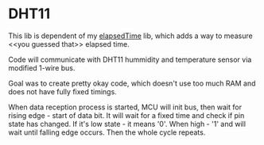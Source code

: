 # DHT11


This lib is dependent of my [elapsedTime](https://github.com/Horochov/avrElapsedTime) lib, which adds a way to measure \<\<you guessed that\>\> elapsed time.

Code will communicate with DHT11 hummidity and temperature sensor via modified 1-wire bus. 

Goal was to create pretty okay code, which doesn't use too much RAM and does not have fully fixed timings. 

When data reception process is started, MCU will init bus, then wait for rising edge - start of data bit. It will wait for a fixed time
and check if pin state has changed. If it's low state - it means '0'. When high - '1' and will wait until falling edge occurs. 
Then the whole cycle repeats.
